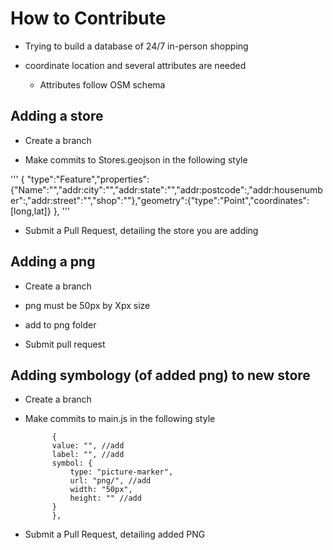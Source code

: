 # How to Contribute

- Trying to build a database of 24/7 in-person shopping

- coordinate location and several attributes are needed
    - Attributes follow OSM schema

## Adding a store
 
- Create a branch

- Make commits to Stores.geojson in the following style 

'''
    {
        "type":"Feature","properties":{"Name":"","addr:city":"","addr:state":"","addr:postcode":,"addr:housenumber":,"addr:street":"","shop":""},"geometry":{"type":"Point","coordinates":[long,lat]}
    },
'''

- Submit a Pull Request, detailing the store you are adding

## Adding a png

- Create a branch

- png must be 50px by Xpx size

- add to png folder

- Submit pull request

## Adding symbology (of added png) to new store

- Create a branch

- Make commits to main.js in the following style

            {
            value: "", //add
            label: "", //add
            symbol: {
                type: "picture-marker",
                url: "png/", //add
                width: "50px",
                height: "" //add 
            }
            },

- Submit a Pull Request, detailing added PNG